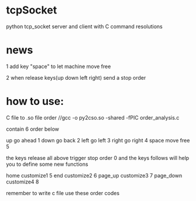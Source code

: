 # tcpSocket
python tcp_socket server and client with C command resolutions


# news
1 add key "space" to let machine move free

2 when release keys(up down left right) send a stop order  


# how to use:
C file to .so file order 
//gcc -o py2cso.so -shared -fPIC order_analysis.c

contain 6 order below

up      go ahead    1
down    go back     2
left    go left     3
right   go right    4
space   move free   5

the keys release all above trigger stop order 0
and the keys follows will help you to define some new functions

home        customize1  5
end         customize2  6
page_up     customize3  7
page_down   customize4  8

remember to write c file use these order codes





